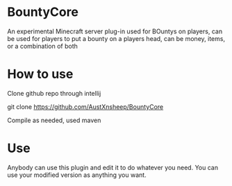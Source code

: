 # BountyCore

An experimental Minecraft server plug-in used for BOuntys on players, can be used for players to put a bounty on a players head, can be money, items, or a combination of both

# How to use

Clone github repo through intellij

git clone https://github.com/AustXnsheep/BountyCore

Compile as needed, used maven

# Use

Anybody can use this plugin and edit it to do whatever you need.
You can use your modified version as anything you want.
